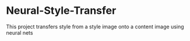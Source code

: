 # Neural-Style-Transfer
This project transfers style from a style image onto a content image using neural nets
